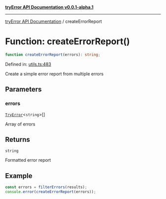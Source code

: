 [**tryError API Documentation v0.0.1-alpha.1**](../index.md)

---

[tryError API Documentation](../index.md) / createErrorReport

# Function: createErrorReport()

```ts
function createErrorReport(errors): string;
```

Defined in: [utils.ts:483](https://github.com/oconnorjohnson/try-error/blob/e3ae0308069a4fba073f4543d527ad76373db795/src/utils.ts#L483)

Create a simple error report from multiple errors

## Parameters

### errors

[`TryError`](../interfaces/TryError.md)\<`string`\>[]

Array of errors

## Returns

`string`

Formatted error report

## Example

```typescript
const errors = filterErrors(results);
console.error(createErrorReport(errors));
```
